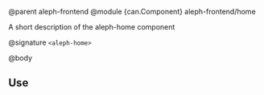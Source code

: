 @parent aleph-frontend
@module {can.Component} aleph-frontend/home <aleph-home>

A short description of the aleph-home component

@signature `<aleph-home>`

@body

## Use

